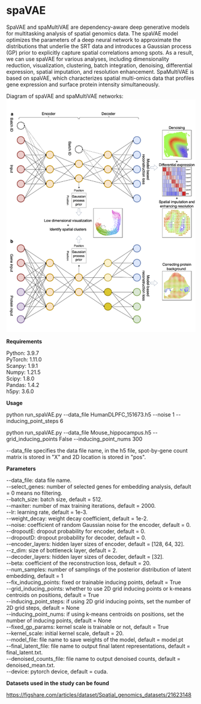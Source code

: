 # spaVAE
SpaVAE and spaMultiVAE are dependency-aware deep generative models for multitasking analysis of spatial genomics data. The spaVAE model optimizes the parameters of a deep neural network to approximate the distributions that underlie the SRT data and introduces a Gaussian process (GP) prior to explicitly capture spatial correlations among spots. As a result, we can use spaVAE for various analyses, including dimensionality reduction, visualization, clustering, batch integration, denoising, differential expression, spatial imputation, and  resolution enhancement. SpaMultiVAE is based on spaVAE, which characterizes spatial multi-omics data that profiles gene expression and surface protein intensity simultaneously.

Diagram of spaVAE and spaMultiVAE networks:
![alt text](https://github.com/ttgump/spaVAE/blob/main/network.png?raw=True)

**Requirements**

Python: 3.9.7<br/>
PyTorch: 1.11.0<br/>
Scanpy: 1.9.1<br/>
Numpy: 1.21.5<br/>
Scipy: 1.8.0<br/>
Pandas: 1.4.2<br/>
h5py: 3.6.0<br/>

**Usage**

python run_spaVAE.py --data_file HumanDLPFC_151673.h5 --noise 1 --inducing_point_steps 6

python run_spaVAE.py --data_file Mouse_hippocampus.h5 --grid_inducing_points False --inducing_point_nums 300

--data_file specifies the data file name, in the h5 file, spot-by-gene count matrix is stored in "X" and 2D location is stored in "pos".

**Parameters**

--data_file: data file name.<br/>
--select_genes: number of selected genes for embedding analysis, default = 0 means no filtering.<br/>
--batch_size: batch size, default = 512.<br/>
--maxiter: number of max training iterations, default = 2000.<br/>
--lr: learning rate, default = 1e-3.<br/>
--weight_decay: weight decay coefficient, default = 1e-2.<br/>
--noise: coefficient of random Gaussian noise for the encoder, default = 0.<br/>
--dropoutE: dropout probability for encoder, default = 0.<br/>
--dropoutD: dropout probability for decoder, default = 0.<br/>
--encoder_layers: hidden layer sizes of encoder, default = [128, 64, 32].<br/>
--z_dim: size of bottleneck layer, default = 2.<br/>
--decoder_layers: hidden layer sizes of decoder, default = [32].<br/>
--beta: coefficient of the reconstruction loss, default = 20.<br/>
--num_samples: number of samplings of the posterior distribution of latent embedding, default = 1<br/>
--fix_inducing_points: fixed or trainable inducing points, default = True<br/>
--grid_inducing_points: whether to use 2D grid inducing points or k-means centroids on positions, default = True<br/>
--inducing_point_steps: if using 2D grid inducing points, set the number of 2D grid steps, default = None<br/>
--inducing_point_nums: if using k-means centroids on positions, set the number of inducing points, default = None<br/>
--fixed_gp_params: kernel scale is trainable or not, default = True<br/>
--kernel_scale: initial kernel scale, default = 20.<br/>
--model_file: file name to save weights of the model, default = model.pt<br/>
--final_latent_file: file name to output final latent representations, default = final_latent.txt.<br/>
--denoised_counts_file: file name to output denoised counts, default = denoised_mean.txt.<br/>
--device: pytorch device, default = cuda.<br/>

**Datasets used in the study can be found**

https://figshare.com/articles/dataset/Spatial_genomics_datasets/21623148
